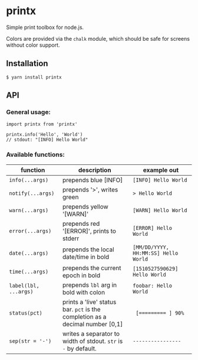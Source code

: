 # printx

Simple print toolbox for node.js.

Colors are provided via the `chalk` module, which should be safe for
screens without color support.

## Installation

    $ yarn install printx

## API

### General usage:

    import printx from 'printx'

    printx.info('Hello', 'World')
    // stdout: "[INFO] Hello World"

### Available functions:

| function | description | example out |
| -------- | ----------- | ----------- |
| `info(...args)` | prepends blue [INFO] | `[INFO] Hello World` |
| `notify(...args)` | prepends '>', writes green | `> Hello World` |
| `warn(...args)` | prepends yellow '[WARN]' | `[WARN] Hello World` |
| `error(...args)` | prepends red '[ERROR]', prints to stderr | `[ERROR] Hello World` |
| `date(...args)` | prepends the local date/time in bold | `[MM/DD/YYYY, HH:MM:SS] Hello World` |
| `time(...args)` | prepends the current epoch in bold | `[1510527590629] Hello World` |
| `label(lbl, ...args)` | prepends `lbl` arg in bold with colon | `foobar: Hello World` |
| `status(pct)` | prints a 'live' status bar. `pct` is the completion as a decimal number [0,1] | ` [========= ] 90%` |
| `sep(str = '-')` | writes a separator to width of stdout. `str` is `-` by default. | `----------------` |
